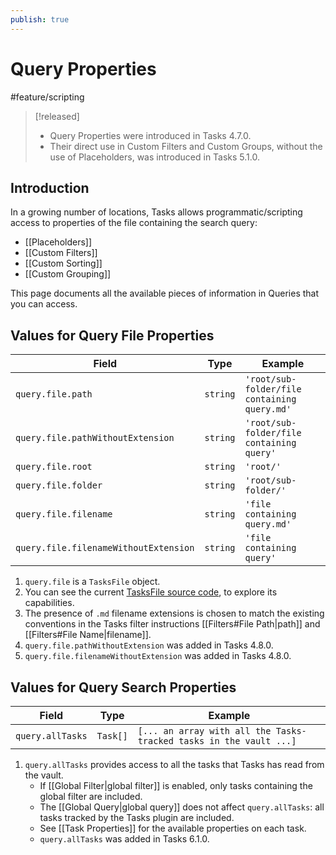 ```yaml
---
publish: true
---
```


# Query Properties

<span class="related-pages">#feature/scripting</span>

> [!released]
>
> - Query Properties were introduced in Tasks 4.7.0.
> - Their direct use in Custom Filters and Custom Groups, without the use of Placeholders, was introduced in Tasks 5.1.0.

## Introduction

In a growing number of locations, Tasks allows programmatic/scripting access to properties of the file containing the search query:

- [[Placeholders]]
- [[Custom Filters]]
- [[Custom Sorting]]
- [[Custom Grouping]]

This page documents all the available pieces of information in Queries that you can access.

## Values for Query File Properties

<!-- placeholder to force blank line before included text --><!-- include: QueryProperties.test.query_file_properties.approved.md -->

| Field | Type | Example |
| ----- | ----- | ----- |
| `query.file.path` | `string` | `'root/sub-folder/file containing query.md'` |
| `query.file.pathWithoutExtension` | `string` | `'root/sub-folder/file containing query'` |
| `query.file.root` | `string` | `'root/'` |
| `query.file.folder` | `string` | `'root/sub-folder/'` |
| `query.file.filename` | `string` | `'file containing query.md'` |
| `query.file.filenameWithoutExtension` | `string` | `'file containing query'` |

<!-- placeholder to force blank line after included text --><!-- endInclude -->

1. `query.file` is a `TasksFile` object.
1. You can see the current [TasksFile source code](https://github.com/obsidian-tasks-group/obsidian-tasks/blob/main/src/Scripting/TasksFile.ts), to explore its capabilities.
1. The presence of `.md` filename extensions is chosen to match the existing conventions in the Tasks filter instructions [[Filters#File Path|path]] and [[Filters#File Name|filename]].
1. `query.file.pathWithoutExtension` was added in Tasks 4.8.0.
1. `query.file.filenameWithoutExtension` was added in Tasks 4.8.0.

## Values for Query Search Properties

<!-- placeholder to force blank line before included text --><!-- include: QueryProperties.test.query_search_properties.approved.md -->

| Field | Type | Example |
| ----- | ----- | ----- |
| `query.allTasks` | `Task[]` | `[... an array with all the Tasks-tracked tasks in the vault ...]` |

<!-- placeholder to force blank line after included text --><!-- endInclude -->

1. `query.allTasks` provides access to all the tasks that Tasks has read from the vault.
    - If [[Global Filter|global filter]] is enabled, only tasks containing the global filter are included.
    - The [[Global Query|global query]] does not affect `query.allTasks`: all tasks tracked by the Tasks plugin are included.
    - See [[Task Properties]] for the available properties on each task.
    - `query.allTasks` was added in Tasks 6.1.0.
